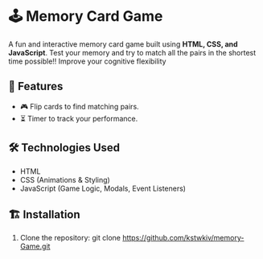 # 🕹️ Memory Card Game

A fun and interactive memory card game built using **HTML, CSS, and JavaScript**. Test your memory and try to match all the pairs in the shortest time possible!!
Improve your cognitive flexibility

## 🚀 Features
- 🎮 Flip cards to find matching pairs.
- ⏳ Timer to track your performance.

## 🛠️ Technologies Used
- HTML
- CSS (Animations & Styling)
- JavaScript (Game Logic, Modals, Event Listeners)

## 🏗️ Installation
1. Clone the repository:
  git clone https://github.com/kstwkiv/memory-Game.git
